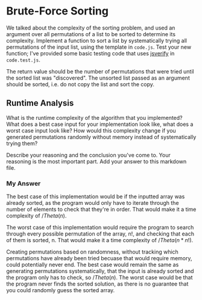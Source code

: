 # Brute-Force Sorting

We talked about the complexity of the sorting problem, and used an argument over
all permutations of a list to be sorted to determine its complexity. Implement
a function to sort a list by systematically trying all permutations of the input
list, using the template in `code.js`. Test your new function; I've provided
some basic testing code that uses [jsverify](https://jsverify.github.io/) in
`code.test.js`.

The return value should be the number of permutations that were tried until the
sorted list was "discovered". The unsorted list passed as an argument should be
sorted, i.e. do not copy the list and sort the copy.

## Runtime Analysis

What is the runtime complexity of the algorithm that you implemented? What does
a best case input for your implementation look like, what does a worst case
input look like? How would this complexity change if you generated permutations
randomly without memory instead of systematically trying them?

Describe your reasoning and the conclusion you've come to. Your reasoning is the
most important part. Add your answer to this markdown file.

### My Answer

The best case of this implementation would be if the inputted array was already sorted, as the program would only have to iterate through the number of elements to check that they're in order. That would make it a time complexity of $/Theta(n)$. 

The worst case of this implementation would require the program to search through every possible permutation of the array, n!, and checking that each of them is sorted, n. That would make it a time complexity of $/Theta(n*n!)$. 

Creating permutations based on randomness, without tracking which permutations have already been tried becuase that would require memory, could potentially never end. The best case would remain the same as generating permutations systematically, that the input is already sorted and the program only has to check, so $/Theta(n)$. The worst case would be that the program never finds the sorted solution, as there is no guarantee that you could randomly guess the sorted array. 